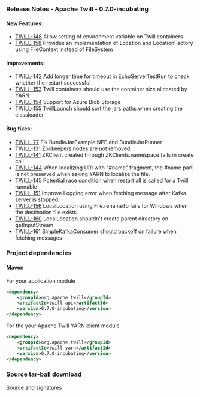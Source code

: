 <!--
 Licensed to the Apache Software Foundation (ASF) under one
 or more contributor license agreements.  See the NOTICE file
 distributed with this work for additional information
 regarding copyright ownership.  The ASF licenses this file
 to you under the Apache License, Version 2.0 (the
 "License"); you may not use this file except in compliance
 with the License.  You may obtain a copy of the License at

     http://www.apache.org/licenses/LICENSE-2.0

 Unless required by applicable law or agreed to in writing, software
 distributed under the License is distributed on an "AS IS" BASIS,
 WITHOUT WARRANTIES OR CONDITIONS OF ANY KIND, either express or implied.
 See the License for the specific language governing permissions and
 limitations under the License.
-->

<head>
  <title>Apache Twill Release 0.7.0-incubating</title>
</head>

### Release Notes - Apache Twill - 0.7.0-incubating

#### New Features:
  * [TWILL-148](https://issues.apache.org/jira/browse/TWILL-148) Allow setting of environment variable on Twill containers
  * [TWILL-158](https://issues.apache.org/jira/browse/TWILL-158) Provides an implementation of Location and LocationFactory using FileContext instead of FileSystem

#### Improvements:
  * [TWILL-142](https://issues.apache.org/jira/browse/TWILL-142) Add longer time for timeout in EchoServerTestRun to check whether the restart successful
  * [TWILL-153](https://issues.apache.org/jira/browse/TWILL-153) Twill containers should use the container size allocated by YARN
  * [TWILL-154](https://issues.apache.org/jira/browse/TWILL-154) Support for Azure Blob Storage
  * [TWILL-155](https://issues.apache.org/jira/browse/TWILL-155) TwillLaunch should sort the jars paths when creating the classloader

#### Bug fixes:
  * [TWILL-77](https://issues.apache.org/jira/browse/TWILL-77)   Fix BundleJarExample NPE and BundleJarRunner
  * [TWILL-131](https://issues.apache.org/jira/browse/TWILL-131) Zookeepers nodes are not removed
  * [TWILL-141](https://issues.apache.org/jira/browse/TWILL-141) ZKClient created through ZKClients.namespace fails in create call
  * [TWILL-144](https://issues.apache.org/jira/browse/TWILL-144) When localizing URI with "#name" fragment, the #name part is not preserved when asking YARN to localize the file.
  * [TWILL-145](https://issues.apache.org/jira/browse/TWILL-145) Potential race condition when restart all is called for a Twill runnable
  * [TWILL-151](https://issues.apache.org/jira/browse/TWILL-151) Improve Logging error when fetching message after Kafka server is stopped
  * [TWILL-156](https://issues.apache.org/jira/browse/TWILL-156) LocalLocation using File.renameTo fails for Windows when the destination file exists
  * [TWILL-160](https://issues.apache.org/jira/browse/TWILL-160) LocalLocation shouldn't create parent directory on getInputStream
  * [TWILL-161](https://issues.apache.org/jira/browse/TWILL-161) SimpleKafkaConsumer should backoff on failure when fetching messages

### Project dependencies

#### Maven
For your application module

```xml
<dependency>
    <groupId>org.apache.twill</groupId>
    <artifactId>twill-api</artifactId>
    <version>0.7.0-incubating</version>
</dependency>
```

For the your Apache Twill YARN client module

```xml
<dependency>
    <groupId>org.apache.twill</groupId>
    <artifactId>twill-yarn</artifactId>
    <version>0.7.0-incubating</version>
</dependency>
```

### Source tar-ball download
[Source and signatures](http://www.apache.org/dyn/closer.cgi/incubator/twill/0.7.0-incubating/src)
